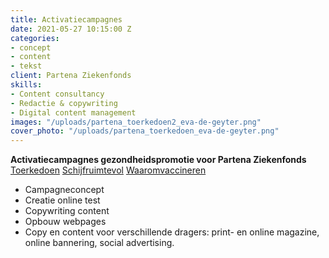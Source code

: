 ```yaml
---
title: Activatiecampagnes
date: 2021-05-27 10:15:00 Z
categories:
- concept
- content
- tekst
client: Partena Ziekenfonds
skills:
- Content consultancy
- Redactie & copywriting
- Digital content management
images: "/uploads/partena_toerkedoen2_eva-de-geyter.png"
cover_photo: "/uploads/partena_toerkedoen_eva-de-geyter.png"
---
```


**Activatiecampagnes gezondheidspromotie voor Partena Ziekenfonds**
[Toerkedoen](https://www.partena-ziekenfonds.be/nl/tests/toerkedoen)
[Schijfruimtevol](https://www.partena-ziekenfonds.be/nl/tests/schijfruimtevol)
[Waaromvaccineren](https://www.partena-ziekenfonds.be/nl/tests/vaccins)

* Campagneconcept
* Creatie online test
* Copywriting content 
* Opbouw webpages
* Copy en content voor verschillende dragers: print- en online magazine, online bannering, social advertising.